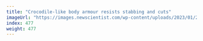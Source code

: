 ```yaml
---
title: "Crocodile-like body armour resists stabbing and cuts"
imageUrl: "https://images.newscientist.com/wp-content/uploads/2023/01/20144941/SEI_140927803.jpg?width=600"
index: 477
weight: 477
---
```

